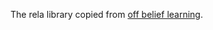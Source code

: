 The rela library copied from [off belief learning](https://github.com/facebookresearch/off-belief-learning).